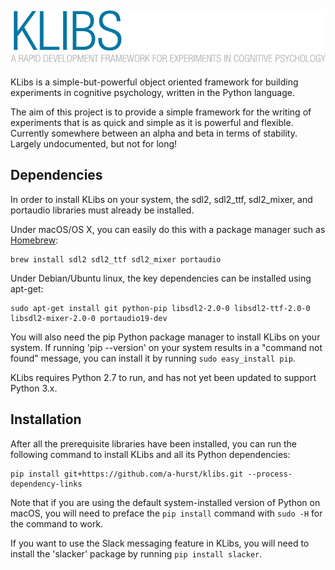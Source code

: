 ## ![KLibs logo](https://github.com/a-hurst/klibs/raw/testing/klibs/resources/splash.png)

KLibs is a simple-but-powerful object oriented framework for building experiments in cognitive psychology, written in the Python language. 

The aim of this project is to provide a simple framework for the writing of experiments that is as quick and simple as it is powerful and flexible. Currently somewhere between an alpha and beta in terms of stability. Largely undocumented, but not for long!

## Dependencies

In order to install KLibs on your system, the sdl2, sdl2\_ttf, sdl2\_mixer, and portaudio libraries must already be installed.

Under macOS/OS X, you can easily do this with a package manager such as [Homebrew](https://brew.sh):

```
brew install sdl2 sdl2_ttf sdl2_mixer portaudio
```

Under Debian/Ubuntu linux, the key dependencies can be installed using apt-get:

```
sudo apt-get install git python-pip libsdl2-2.0-0 libsdl2-ttf-2.0-0 libsdl2-mixer-2.0-0 portaudio19-dev
```

You will also need the pip Python package manager to install KLibs on your system. If running 'pip --version' on your system results in a "command not found" message, you can install it by running ```sudo easy_install pip```.

KLibs requires Python 2.7 to run, and has not yet been updated to support Python 3.x.

## Installation

After all the prerequisite libraries have been installed, you can run the following command to install KLibs and all its Python dependencies:

```
pip install git+https://github.com/a-hurst/klibs.git --process-dependency-links
```

Note that if you are using the default system-installed version of Python on macOS, you will need to preface the `pip install` command with `sudo -H` for the command to work.

If you want to use the Slack messaging feature in KLibs, you will need to install the 'slacker' package by running ```pip install slacker```.
